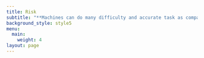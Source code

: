 ```yaml
---
title: Risk
subtitle: "**Machines can do many difficulty and accurate task as compared to human beings. Also,**\r\n\n**machines don’t get sick, tired and they don’t get injured. Machines can work in few seconds**\r\n\n**which human can take hours to complete it. However, machines also create some hazards for**\r\n\n**human and workplace. Here, I want to describe some risks for my venture**.\n\n**1. TECHNOLOGY RISK: This is major risk for my venture because my venture is based**\r\n\n**on technology. There are many technology risks like power failure, control error, and**\r\n\n**improper installation.Robot installation should be correctly all parts of robot install well**\r\n\n**otherwise it create problem for working. Without proper maintenance a robot could easily**\r\n\n**break down when it is performing activities. It is based on electricity so electricity signal**\r\n\n**can create problem for power supply lines.**\n\n**2. MARKET RISK: Market risk involves the risk of changing conditions in the**\r\n\n**marketplace which a company competes for business. As I am late followers then there**\r\n\n**might be market risk for my venture because there are so many other companies whose**\r\n\n**already introduce robots in many fields. So before making any venture research the needs**\r\n\n**of customer, whether you can build them effectively, in a timely fashion and make it**\r\n\n**better and different as compared to other companies.**\n\n**3. FINANCIAL RISK: To Startup for any new venture financial risk is biggest risk because**\r\n\n**there is no guarantee for any business whether it is successful or not. As my venture**\r\n\n**needed too much money for investing because robots have many costly parts and, also it**\r\n\n**is based on technology. It is an important for doing any new venture to determine if their**\r\n\n**service is strong to support the financial funds of your venture. Lack of funds also create** \r\n\n**problem for starting any new venture.**"
background_style: style5
menu:
  main:
    weight: 4
layout: page
---
```


